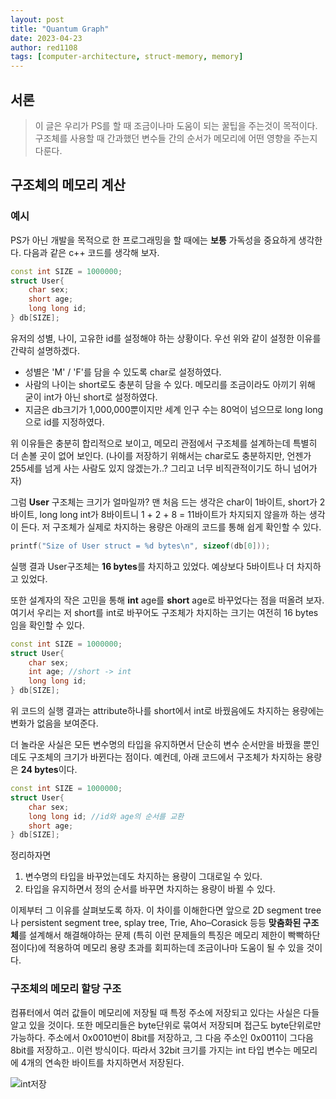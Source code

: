 ```yaml
---
layout: post
title: "Quantum Graph"
date: 2023-04-23
author: red1108
tags: [computer-architecture, struct-memory, memory]
---
```


## 서론

> 이 글은 우리가 PS를 할 때 조금이나마 도움이 되는 꿀팁을 주는것이 목적이다. 구조체를 사용할 때 간과했던 변수들 간의 순서가 메모리에 어떤 영향을 주는지 다룬다.

## 구조체의 메모리 계산

### 예시

PS가 아닌 개발을 목적으로 한 프로그래밍을 할 때에는 **보통** 가독성을 중요하게 생각한다. 다음과 같은 c++ 코드를 생각해 보자.

```cpp
const int SIZE = 1000000;
struct User{
    char sex;
    short age;
    long long id;
} db[SIZE];
```

유저의 성별, 나이, 고유한 id를 설정해야 하는 상황이다. 우선 위와 같이 설정한 이유를 간략히 설명하겠다.

- 성별은 'M' / 'F'를 담을 수 있도록 char로 설정하였다.
- 사람의 나이는 short로도 충분히 담을 수 있다. 메모리를 조금이라도 아끼기 위해 굳이 int가 아닌 short로 설정하였다.
- 지금은 db크기가 1,000,000뿐이지만 세계 인구 수는 80억이 넘으므로 long long으로 id를 지정하였다.

위 이유들은 충분히 합리적으로 보이고, 메모리 관점에서 구조체를 설계하는데 특별히 더 손볼 곳이 없어 보인다. (나이를 저장하기 위해서는 char로도 충분하지만, 언젠가 255세를 넘게 사는 사람도 있지 않겠는가..? 그리고 너무 비직관적이기도 하니 넘어가자)

그럼 **User** 구조체는 크기가 얼마일까? 맨 처음 드는 생각은 char이 1바이트, short가 2바이트, long long int가 8바이트니 1 + 2 + 8 = 11바이트가 차지되지 않을까 하는 생각이 든다. 저 구조체가 실제로 차지하는 용량은 아래의 코드를 통해 쉽게 확인할 수 있다.

```cpp
printf("Size of User struct = %d bytes\n", sizeof(db[0]));
```

실행 결과 User구조체는 **16 bytes**를 차지하고 있었다. 예상보다 5바이트나 더 차지하고 있었다.

또한 설계자의 작은 고민을 통해 **int** age를 **short** age로 바꾸었다는 점을 떠올려 보자. 여기서 우리는 저 short를 int로 바꾸어도 구조체가 차지하는 크기는 여전히 16 bytes임을 확인할 수 있다.

```cpp
const int SIZE = 1000000;
struct User{
    char sex;
    int age; //short -> int
    long long id;
} db[SIZE];
```

위 코드의 실행 결과는 attribute하나를 short에서 int로 바꿨음에도 차지하는 용량에는 변화가 없음을 보여준다.

더 놀라운 사실은 모든 변수명의 타입을 유지하면서 단순히 변수 순서만을 바꿨을 뿐인데도 구조체의 크기가 바뀐다는 점이다. 예컨데, 아래 코드에서 구조체가 차지하는 용량은 **24 bytes**이다.

```cpp
const int SIZE = 1000000;
struct User{
    char sex;
    long long id; //id와 age의 순서를 교환
    short age;
} db[SIZE];
```

정리하자면
1. 변수명의 타입을 바꾸었는데도 차지하는 용량이 그대로일 수 있다.
2. 타입을 유지하면서 정의 순서를 바꾸면 차지하는 용량이 바뀔 수 있다.

이제부터 그 이유를 살펴보도록 하자. 이 차이를 이해한다면 앞으로 2D segment tree나 persistent segment tree, splay tree, Trie, Aho–Corasick 등등 **맞춤화된 구조체**를 설계해서 해결해야하는 문제 (특히 이런 문제들의 특징은 메모리 제한이 빡빡하단 점이다)에 적용하여 메모리 용량 초과를 회피하는데 조금이나마 도움이 될 수 있을 것이다.

### 구조체의 메모리 할당 구조

컴퓨터에서 여러 값들이 메모리에 저장될 때 특정 주소에 저장되고 있다는 사실은 다들 알고 있을 것이다. 또한 메모리들은 byte단위로 묶여서 저장되며 접근도 byte단위로만 가능하다. 주소에서 0x0010번이 8bit를 저장하고, 그 다음 주소인 0x0011이 그다음 8bit를 저장하고.. 이런 방식이다. 따라서 32bit 크기를 가지는 int 타입 변수는 메모리에 4개의 연속한 바이트를 차지하면서 저장된다.

![int저장](https://user-images.githubusercontent.com/17401630/234319732-ec9c4534-79b5-4b0e-9242-4b41df9805d0.png)

